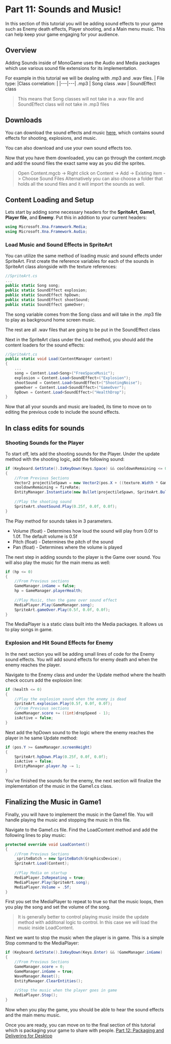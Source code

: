 # Part 11: Sounds and Music!

In this section of this tutorial you will be adding sound effects to your game such as Enemy death effects, Player shooting, and a Main menu music. This can help keep your game engaging for your audience.

## Overview
Adding Sounds inside of MonoGame uses the Audio and Media packages which use various sound file extensions for its implementation.

For example in this tutorial we will be dealing with .mp3 and .wav files. 
| File type: |Class correlation: |
|---|---|
.mp3 | Song class
.wav |  SoundEffect class

>This means that Song classes will not take in a .wav file and SoundEffect class will not take in .mp3 files

<!-- ADD SOUNDS HERE -->
## Downloads
You can download the sound effects and music [here](https://github.com/AlexJeter17/MonoGameStarShooter/tree/main/Docs/Sounds), which contains sound effects for shooting, explosions, and music.

You can also download and use your own sound effects too.

Now that you have them downloaded, you can go through the content.mcgb and add the sound files the exact same way as you did the sprites. 
> Open Content.mgcb -> Right click on Content -> Add -> Existing item -> Choose Sound Files 
> Alternatively you can also choose a folder that holds all the sound files and it will import the sounds as well.


## Content Loading and Setup
Lets start by adding some necessary headers for the **SpriteArt**, **Game1**, **Player file**, and **Enemy**. Put this in addition to your current headers:
```csharp
using Microsoft.Xna.Framework.Media;
using Microsoft.Xna.Framework.Audio;
```

### Load Music and Sound Effects in SpriteArt

You can utilize the same method of loading music and sound effects under SpriteArt.
First create the reference variables for each of the sounds in SpriteArt class alongside with the texture references:

```csharp
//SpriteArt.cs
...
public static Song song;
public static SoundEffect explosion;
public static SoundEffect hpDown;
public static SoundEffect shootSound;
public static SoundEffect gameOver;
```

The song variable comes from the Song class and will take in the .mp3 file to play as background home screen music.

The rest are all .wav files that are going to be put in the SoundEffect class

Next in the SpriteArt class under the Load method, you should add the content loaders for the sound effects:

```csharp
//SpriteArt.cs
public static void Load(ContentManager content) 
{
    ...
    song = Content.Load<Song>("FreeSpaceMusic");
    explosion = Content.Load<SoundEffect>("Explosion");
    shootSound = Content.Load<SoundEffect>("ShootingNoise");
    gameOver = Content.Load<SoundEffect>("GameOver");
    hpDown = Content.Load<SoundEffect>("HealthDrop");
}
```
Now that all your sounds and music are loaded, its time to move on to editing the previous code to include the sound effects.

## In class edits for sounds

### Shooting Sounds for the Player

To start off, lets add the shooting sounds for the Player. Under the update method with the shooting logic, add the following sound:
```csharp
if (Keyboard.GetState().IsKeyDown(Keys.Space) && cooldownRemaining <= 0)
{
    //From Previous Sections
    Vector2 projectileSpawn = new Vector2(pos.X + ((texture.Width * GameManager.SCALE) / 2), pos.Y);
    cooldownRemaining = fireRate;
    EntityManager.Instantiate(new Bullet(projectileSpawn, SpriteArt.Bullet));
    
    //Play the shooting sound
    SpriteArt.shootSound.Play(0.25f, 0.0f, 0.0f);
}
```

The Play method for sounds takes in 3 parameters.
* Volume (float) - Determines how loud the sound will play from 0.0f to 1.0f. The default volume is 0.5f
* Pitch (float) - Determines the pitch of the sound
* Pan (float) - Determines where the volume is played 

The next step in adding sounds to the player is the Game over sound. You will also play the music for the main menu as well:
```csharp
if (hp <= 0)
{
    //From Previous sections
    GameManager.inGame = false;
    hp = GameManager.playerHealth;
    
    //Play Music, then the game over sound effect
    MediaPlayer.Play(GameManager.song);
    SpriteArt.gameOver.Play(0.5f, 0.0f, 0.0f);
}
```
The MediaPlayer is a static class built into the Media packages. It allows us to play songs in game.

### Explosion and Hit Sound Effects for Enemy
In the next section you will be adding small lines of code for the Enemy sound effects. You will add sound effects for enemy death and when the enemy reaches the player.

Navigate to the Enemy class and under the Update method where the health check occurs add the explosion line:
```csharp
if (health <= 0)
{
    //Play the explosion sound when the enemy is dead
    SpriteArt.explosion.Play(0.5f, 0.0f, 0.0f);
    //From Previous sections
    GameManager.score += ((int)dropSpeed - 1);
    isActive = false;   
}
```

Next add the hpDown sound to the logic where the enemy reaches the player in he same Update method:

```csharp
if (pos.Y >= GameManager.screenHeight)
{
    SpriteArt.hpDown.Play(0.25f, 0.0f, 0.0f);
    isActive = false;
    EntityManager.player.hp -= 1;
}
```
You've finished the sounds for the enemy, the next section will finalize the implementation of the music in the Game1.cs class.

## Finalizing the Music in Game1

Finally, you will have to implement the music in the Game1 file. You will handle playing the music and stopping the music in this file.

Navigate to the Game1.cs file. Find the LoadContent method and add the following lines to play music:

```csharp
protected override void LoadContent()
{
    //From Previous Sections
    _spriteBatch = new SpriteBatch(GraphicsDevice);
    SpriteArt.Load(Content);
    
    //Play Media on startup
    MediaPlayer.IsRepeating = true;
    MediaPlayer.Play(SpriteArt.song);
    MediaPlayer.Volume = .5f;
}
```
First you set the MediaPlayer to repeat to true so that the music loops, then you play the song and set the volume of the song.

> It is generally better to control playing music inside the update method with additonal logic to control. In this case we will load the music inside LoadContent.

Next we want to stop the music when the player is in game. This is a simple Stop command to the MediaPlayer:

```csharp
if (Keyboard.GetState().IsKeyDown(Keys.Enter) && !GameManager.inGame)
{ 
    //From Previous Sections
    GameManager.score = 0; 
    GameManager.inGame = true;
    WaveManager.Reset(); 
    EntityManager.ClearEntities(); 
    
    //Stop the music when the player goes in game
    MediaPlayer.Stop();
}
```

Now when you play the game, you should be able to hear the sound effects and the main menu music.

Once you are ready, you can move on to the final section of this tutorial which is packaging your game to share with people. [Part 12: Packaging and Delivering for Desktop](https://github.com/AlexJeter17/MonoGameStarShooter/blob/main/Docs/Articles/12_Part%2012%20Packaging%20and%20Delivery%20for%20Desktop.md)

